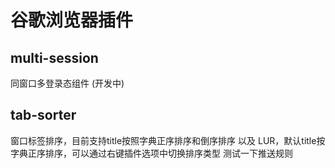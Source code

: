 # 谷歌浏览器插件

## multi-session

同窗口多登录态组件 (开发中)


## tab-sorter

窗口标签排序，目前支持title按照字典正序排序和倒序排序 以及 LUR，默认title按字典正序排序，可以通过右键插件选项中切换排序类型
测试一下推送规则